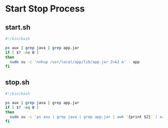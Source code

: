 # Start Stop Process

## start.sh
```bash
#!/bin/bash

ps aux | grep java | grep app.jar
if [ $? -ne 0 ]
then
  sudo su -c 'nohup /usr/local/app/lib/app.jar 2>&1 &' - app
fi
```

## stop.sh
```bash
#!/bin/bash

ps aux | grep java | grep app.jar
if [ $? -eq 0 ]
then
  sudo su -c 'ps axu | grep java | grep app.jar | awk '{print $2}' | xargs kill' - app
fi
```
